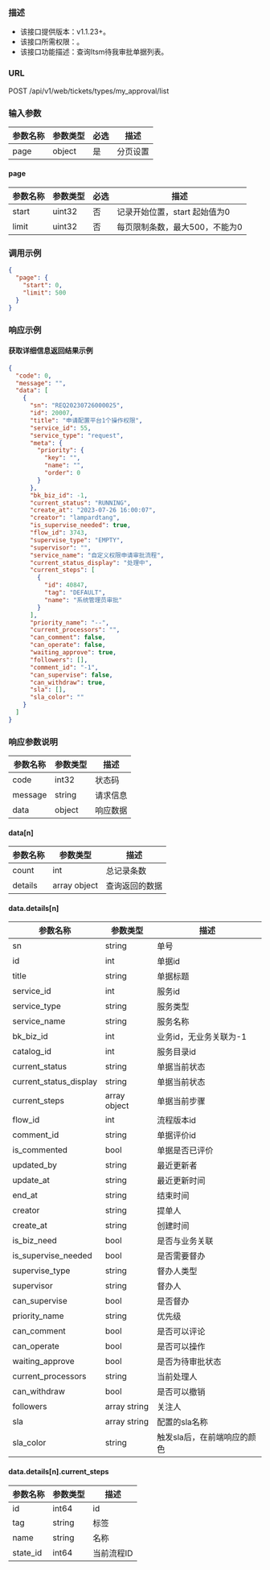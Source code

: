 ### 描述

- 该接口提供版本：v1.1.23+。
- 该接口所需权限：。
- 该接口功能描述：查询Itsm待我审批单据列表。

### URL

POST /api/v1/web/tickets/types/my_approval/list

### 输入参数

| 参数名称 | 参数类型   | 必选 | 描述   |
|------|--------|----|------|
| page | object | 是  | 分页设置 |

#### page

| 参数名称   | 参数类型    | 必选 | 描述                 |
|--------|---------|----|--------------------|
| start	 | uint32	 | 否	 | 记录开始位置，start 起始值为0 |
| limit	 | uint32	 | 否	 | 每页限制条数，最大500，不能为0  |

### 调用示例

```json
{
  "page": {
    "start": 0,
    "limit": 500
  }
}
```

### 响应示例

#### 获取详细信息返回结果示例

```json
{
  "code": 0,
  "message": "",
  "data": [
    {
      "sn": "REQ20230726000025",
      "id": 20007,
      "title": "申请配置平台1个操作权限",
      "service_id": 55,
      "service_type": "request",
      "meta": {
        "priority": {
          "key": "",
          "name": "",
          "order": 0
        }
      },
      "bk_biz_id": -1,
      "current_status": "RUNNING",
      "create_at": "2023-07-26 16:00:07",
      "creator": "lampardtang",
      "is_supervise_needed": true,
      "flow_id": 3743,
      "supervise_type": "EMPTY",
      "supervisor": "",
      "service_name": "自定义权限申请审批流程",
      "current_status_display": "处理中",
      "current_steps": [
        {
          "id": 40847,
          "tag": "DEFAULT",
          "name": "系统管理员审批"
        }
      ],
      "priority_name": "--",
      "current_processors": "",
      "can_comment": false,
      "can_operate": false,
      "waiting_approve": true,
      "followers": [],
      "comment_id": "-1",
      "can_supervise": false,
      "can_withdraw": true,
      "sla": [],
      "sla_color": ""
    }
  ]
}
```

### 响应参数说明

| 参数名称    | 参数类型   | 描述   |
|---------|--------|------|
| code    | int32  | 状态码  |
| message | string | 请求信息 |
| data    | object | 响应数据 |

#### data[n]

| 参数名称    | 参数类型         | 描述      |
|---------|--------------|---------|
| count   | int          | 总记录条数   |
| details | array object | 查询返回的数据 |

#### data.details[n]

| 参数名称                   | 参数类型         | 描述              |
|------------------------|--------------|-----------------|
| sn                     | string       | 单号              |
| id                     | int          | 单据id            |
| title                  | string       | 单据标题            |
| service_id             | int          | 服务id            |
| service_type           | string       | 服务类型            |
| service_name           | string       | 服务名称            |
| bk_biz_id              | int          | 业务id，无业务关联为-1   |
| catalog_id             | int          | 服务目录id          |
| current_status         | string       | 单据当前状态          |
| current_status_display | string       | 单据当前状态          |
| current_steps          | array object | 单据当前步骤          |
| flow_id                | int          | 流程版本id          |
| comment_id             | string       | 单据评价id          |
| is_commented           | bool         | 单据是否已评价         |
| updated_by             | string       | 最近更新者           |
| update_at              | string       | 最近更新时间          |
| end_at                 | string       | 结束时间            |
| creator                | string       | 提单人             |
| create_at              | string       | 创建时间            |
| is_biz_need            | bool         | 是否与业务关联         |
| is_supervise_needed    | bool         | 是否需要督办          |
| supervise_type         | string       | 督办人类型           |
| supervisor             | string       | 督办人             |
| can_supervise          | bool         | 是否督办            |
| priority_name          | string       | 优先级             |
| can_comment            | bool         | 是否可以评论          |
| can_operate            | bool         | 是否可以操作          |
| waiting_approve        | bool         | 是否为待审批状态        |
| current_processors     | string       | 当前处理人           |
| can_withdraw           | bool         | 是否可以撤销          |
| followers              | array string | 关注人             |
| sla                    | array string | 配置的sla名称        |
| sla_color              | string       | 触发sla后，在前端响应的颜色 |

#### data.details[n].current_steps

| 参数名称     | 参数类型   | 描述     |
|----------|--------|--------|
| id       | int64  | id     |
| tag      | string | 标签     |
| name     | string | 名称     |
| state_id | int64  | 当前流程ID |
